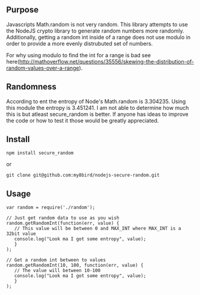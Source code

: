 Purpose
-------
Javascripts Math.random is not very random.  This library attempts to use the NodeJS crypto library to generate random numbers more randomly.  Additionally, getting a random int inside of a range does not use modulo in order to provide a more evenly distrubuted set of numbers.

For why using modulo to find the int for a range is bad see here(http://mathoverflow.net/questions/35556/skewing-the-distribution-of-random-values-over-a-range).

Randomness
----------
According to ent the entropy of Node's Math.random is 3.304235.  Using this module the entropy is 3.451241.  I am not able to determine how much this is but atleast secure_random is better.  If anyone has ideas to improve the code or how to test it those would be greatly appreciated.

Install
-------
    npm install secure_random
or

    git clone git@github.com:my8bird/nodejs-secure-random.git

Usage
-----
    var random = require('./random');

    // Just get random data to use as you wish
    random.getRandomInt(function(err, value) {
       // This value will be between 0 and MAX_INT where MAX_INT is a 32bit value
       console.log("Look ma I got some entropy", value);
       }
    );

    // Get a random int between to values
    random.getRandomInt(10, 100, function(err, value) {
       // The value will between 10-100
       console.log("Look ma I got some entropy", value);
       }
    );

